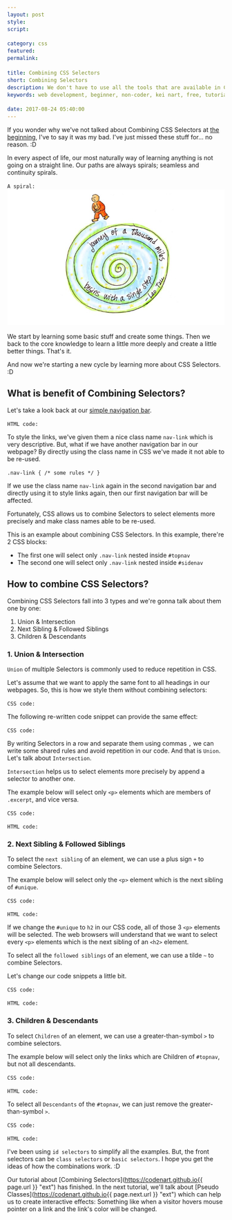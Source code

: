 ```yaml
---
layout: post
style:
script:

category: css
featured:
permalink:

title: Combining CSS Selectors
short: Combining Selectors
description: We don't have to use all the tools that are available in CSS to create a nice website. <br>But, if we have more tools, it means we have more choices. <br>Let's talk more about CSS Selectors.
keywords: web development, beginner, non-coder, kei nart, free, tutorial, coding, programming, code nart, html, css, combine selectors

date: 2017-08-24 05:40:00
---
```


If you wonder why we've not talked about Combining CSS Selectors at
[the beginning](https://codenart.github.io/css/2017/08/24/css-2-selectors-priorities.html "ext"),
I've to say it was my bad. I've just missed these stuff for... no reason. :D  

In every aspect of life, our most naturally way of learning anything is not
going on a straight line. Our paths are always spirals; seamless and
continuity spirals.

`A spiral:`
![spiral](/images/css/9/spiral.jpg)

We start by learning some basic stuff and create some things. Then we back to
the core knowledge to learn a little more deeply and create a little better
things. That's it.

And now we're starting a new cycle by learning more about CSS Selectors. :D

## What is benefit of Combining Selectors?

Let's take a look back at our
[simple navigation bar](https://codenart.github.io/sample/2017/09/03/sample-1-simple-navbar.html#prepare-html-code "ext").

`HTML code:`
<script src="https://gist.github.com/codenart/4d742c66fae65b1b0ac0234b2b7ec023.js">
</script>

To style the links, we've given them a nice class name `nav-link` which is very
descriptive. But, what if we have another navigation bar in our webpage? By
directly using the class name in CSS we've made it not able to be re-used.

`.nav-link { /* some rules */ }`

If we use the class name `nav-link` again in the second navigation bar and
directly using it to style links again, then our first navigation bar will be
affected.

Fortunately, CSS allows us to combine Selectors to select elements more
precisely and make class names able to be re-used.

This is an example about combining CSS Selectors. In this example, there're 2
CSS blocks:

- The first one will select only `.nav-link` nested inside `#topnav`
- The second one will select only `.nav-link` nested inside `#sidenav`

<script src="https://gist.github.com/codenart/16916b9abe854737abea076a823d38f6.js">
</script>

## How to combine CSS Selectors?

Combining CSS Selectors fall into 3 types and we're gonna talk about them one by one:

1. Union & Intersection
2. Next Sibling & Followed Siblings
3. Children & Descendants

### 1. Union & Intersection

`Union` of multiple Selectors is commonly used to reduce repetition in CSS.

Let's assume that we want to apply the same font to all headings in our webpages.
So, this is how we style them without combining selectors:

`CSS code:`
<script src="https://gist.github.com/codenart/f62af0f6a4bf4cdb4855e5b269fae2ac.js">
</script>

The following re-written code snippet can provide the same effect:

`CSS code:`
<script src="https://gist.github.com/codenart/4255563daa1cde9ce6d3933d8d0d582f.js">
</script>

By writing Selectors in a row and separate them using commas `,` we can write
some shared rules and avoid repetition in our code. And that is `Union`. Let's
talk about `Intersection`.

`Intersection` helps us to select elements more precisely by append a selector
to another one.

The example below will select only `<p>` elements which are members of `.excerpt`,
and vice versa.

`CSS code:`
<script src="https://gist.github.com/codenart/2a678b174854a7d17bf7f8c107f00378.js">
</script>

`HTML code:`
<script src="https://gist.github.com/codenart/3969495ce5c21164a33a82ce75bd130e.js">
</script>

### 2. Next Sibling & Followed Siblings

To select the `next sibling` of an element, we can use a plus sign `+` to combine Selectors.

The example below will select only the `<p>` element which is the next sibling
of `#unique`.

`CSS code:`
<script src="https://gist.github.com/codenart/b5e1dc262384199539af6f68f084337b.js">
</script>

`HTML code:`
<script src="https://gist.github.com/codenart/86a8c1f96fe5ffe6f489d89c7ce4cec7.js">
</script>

If we change the `#unique` to `h2` in our CSS code, all of those 3 `<p>` elements
will be selected. The web browsers will understand that we want to select every
`<p>` elements which is the next sibling of an `<h2>` element.

To select all the `followed siblings` of an element, we can use a tilde `~` to
combine Selectors.

Let's change our code snippets a little bit.

`CSS code:`
<script src="https://gist.github.com/codenart/8112576504443e7d247b3ea4d20e8614.js">
</script>

`HTML code:`
<script src="https://gist.github.com/codenart/48fc86940f123e429499ad629d283c2c.js">
</script>

### 3. Children & Descendants

To select `Children` of an element, we can use a greater-than-symbol `>` to
combine selectors.

The example below will select only the links which are Children of `#topnav`,
but not all descendants.

`CSS code:`
<script src="https://gist.github.com/codenart/198548a99e29f9f299598f8e9e245205.js">
</script>

`HTML code:`
<script src="https://gist.github.com/codenart/6662d2ad9ed814a586d667541161a282.js">
</script>

To select all `Descendants` of the `#topnav`, we can just remove the
greater-than-symbol `>`.

`CSS code:`
<script src="https://gist.github.com/codenart/ceed3366cb3931556ce5f81dfb14b17c.js">
</script>

`HTML code:`
<script src="https://gist.github.com/codenart/41ed191731484930e63d9a340aa8d8d3.js">
</script>

I've been using `id selectors` to simplify all the examples. But, the front
selectors can be `class selectors` or `basic selectors`. I hope you get the
ideas of how the combinations work. :D

Our tutorial about
[Combining Selectors](https://codenart.github.io{{ page.url }} "ext") has finished.
In the next tutorial, we'll talk about
[Pseudo Classes](https://codenart.github.io{{ page.next.url }} "ext") which
can help us to create interactive effects: Something like when a visitor hovers
mouse pointer on a link and the link's color will be changed.
